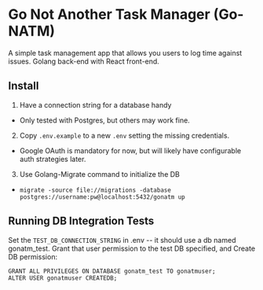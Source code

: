 # Go Not Another Task Manager (Go-NATM)

A simple task management app that allows you users to log time against issues.  Golang back-end with React front-end.

## Install

1. Have a connection string for a database handy
  - Only tested with Postgres, but others may work fine.
2. Copy `.env.example` to a new `.env` setting the missing credentials.
  - Google OAuth is mandatory for now, but will likely have configurable auth strategies later.
3. Use Golang-Migrate command to initialize the DB
  - `migrate -source file://migrations -database postgres://username:pw@localhost:5432/gonatm up`

## Running DB Integration Tests

Set the `TEST_DB_CONNECTION_STRING` in .env -- it should use a db named gonatm_test.  Grant that user permission to the test DB specified, and Create DB permission:

```
GRANT ALL PRIVILEGES ON DATABASE gonatm_test TO gonatmuser;
ALTER USER gonatmuser CREATEDB;
```